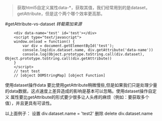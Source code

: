 
> 获取html5自定义属性data-*，获取其值，我们经常用到的是dataset，getAttribute，但是这个两个哪个效率更高那。

#getAttribute-vs-dataset
*转载需加来源*


```
    <div data-name='test' id='test'></div>
    <script type="text/javascript">
    window.onload = function() {
        var div = document.getElementById('test');
        console.log(div.dataset.name, div.getAttribute('data-name'))
        console.log(Object.prototype.toString.call(div.dataset), Object.prototype.toString.call(div.getAttribute))
    }
    </script>
    // test test
    // [object DOMStringMap] [object Function]
```
使用dataset操作data 要比使用getAttribute稍微慢些,但是如果我们只是处理少量的data数据，这点速度上差异造成的影响是基本可以忽略。使用dataset操作自定义
属性要比getAttribute的形式要少很多让人头疼的麻烦（例如：要获取多个值），并且更具有可读性。

以上面例子：
设置 div.dataset.name = 'test2'
删除 delete div.dataset.name
